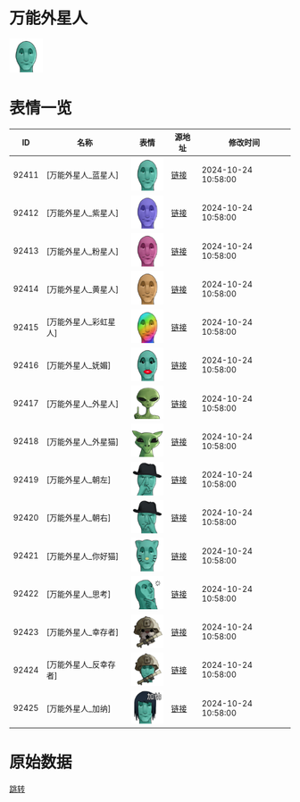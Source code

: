 # 万能外星人

<img src="./cover.png" height="60" alt="cover" />

# 表情一览

|ID|名称|表情|源地址|修改时间|
|----|----|----|----|----|
|92411|[万能外星人_蓝星人]|<img src="./pic/092411_%5B万能外星人_蓝星人%5D.png" height="60" alt="蓝星人"/>|[链接](https://i0.hdslb.com/bfs/garb/2ab6cba6908920de80b267d10560e5d952a90241.png)|2024-10-24 10:58:00|
|92412|[万能外星人_紫星人]|<img src="./pic/092412_%5B万能外星人_紫星人%5D.png" height="60" alt="紫星人"/>|[链接](https://i0.hdslb.com/bfs/garb/7d6f1d8255d093d39ef2bddb5da3ac09ac4fe2bb.png)|2024-10-24 10:58:00|
|92413|[万能外星人_粉星人]|<img src="./pic/092413_%5B万能外星人_粉星人%5D.png" height="60" alt="粉星人"/>|[链接](https://i0.hdslb.com/bfs/garb/7d36edaae8a400cadca8f0d1262479b40cf5ef66.png)|2024-10-24 10:58:00|
|92414|[万能外星人_黄星人]|<img src="./pic/092414_%5B万能外星人_黄星人%5D.png" height="60" alt="黄星人"/>|[链接](https://i0.hdslb.com/bfs/garb/f6eec045ea0335adc0936b2eb2576b1bf30a0150.png)|2024-10-24 10:58:00|
|92415|[万能外星人_彩虹星人]|<img src="./pic/092415_%5B万能外星人_彩虹星人%5D.png" height="60" alt="彩虹星人"/>|[链接](https://i0.hdslb.com/bfs/garb/2dda9858ee17d74ed462da722f824bf1f68eca36.png)|2024-10-24 10:58:00|
|92416|[万能外星人_妩媚]|<img src="./pic/092416_%5B万能外星人_妩媚%5D.png" height="60" alt="妩媚"/>|[链接](https://i0.hdslb.com/bfs/garb/b0862a37f1068e9e02048e627e3b144443ab069b.png)|2024-10-24 10:58:00|
|92417|[万能外星人_外星人]|<img src="./pic/092417_%5B万能外星人_外星人%5D.png" height="60" alt="外星人"/>|[链接](https://i0.hdslb.com/bfs/garb/b699744bf55ebb9ef4bd8ce2ceefaf92dd6dadde.png)|2024-10-24 10:58:00|
|92418|[万能外星人_外星猫]|<img src="./pic/092418_%5B万能外星人_外星猫%5D.png" height="60" alt="外星猫"/>|[链接](https://i0.hdslb.com/bfs/garb/fff4f1267ad4b319398e2305dc0d56f3d3b8cf02.png)|2024-10-24 10:58:00|
|92419|[万能外星人_朝左]|<img src="./pic/092419_%5B万能外星人_朝左%5D.png" height="60" alt="朝左"/>|[链接](https://i0.hdslb.com/bfs/garb/e0eb357600fb3e76df4e6d9187ac4ecd5b2c2e44.png)|2024-10-24 10:58:00|
|92420|[万能外星人_朝右]|<img src="./pic/092420_%5B万能外星人_朝右%5D.png" height="60" alt="朝右"/>|[链接](https://i0.hdslb.com/bfs/garb/d21d1712ea39f106b5fb41755e4cf21318ae6bf6.png)|2024-10-24 10:58:00|
|92421|[万能外星人_你好猫]|<img src="./pic/092421_%5B万能外星人_你好猫%5D.png" height="60" alt="你好猫"/>|[链接](https://i0.hdslb.com/bfs/garb/dda82451e0a999495d90d6adfa6ce7ea5085750a.png)|2024-10-24 10:58:00|
|92422|[万能外星人_思考]|<img src="./pic/092422_%5B万能外星人_思考%5D.png" height="60" alt="思考"/>|[链接](https://i0.hdslb.com/bfs/garb/502e852c9e958266ff561a4cc9fd4a8dfcd69bd1.png)|2024-10-24 10:58:00|
|92423|[万能外星人_幸存者]|<img src="./pic/092423_%5B万能外星人_幸存者%5D.png" height="60" alt="幸存者"/>|[链接](https://i0.hdslb.com/bfs/garb/572d6bee3facb6c2e7273bf9078180fb7cdcabc8.png)|2024-10-24 10:58:00|
|92424|[万能外星人_反幸存者]|<img src="./pic/092424_%5B万能外星人_反幸存者%5D.png" height="60" alt="反幸存者"/>|[链接](https://i0.hdslb.com/bfs/garb/e9e2dacbfd4f9132a4fffadc3185b25141083180.png)|2024-10-24 10:58:00|
|92425|[万能外星人_加纳]|<img src="./pic/092425_%5B万能外星人_加纳%5D.png" height="60" alt="加纳"/>|[链接](https://i0.hdslb.com/bfs/garb/43332f2e9f42eb9c8470197521b5f5c00d5c9c99.png)|2024-10-24 10:58:00|

# 原始数据

[跳转](./raw.json)

